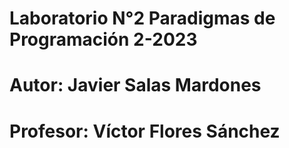 # Laboratorio N°2 Paradigmas de Programación 2-2023
# Autor: Javier Salas Mardones
# Profesor: Víctor Flores Sánchez
